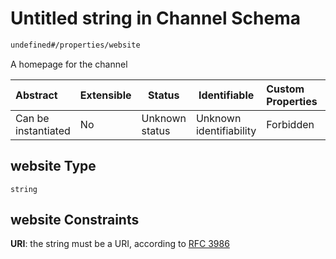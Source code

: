 # Untitled string in Channel Schema

```txt
undefined#/properties/website
```

A homepage for the channel


| Abstract            | Extensible | Status         | Identifiable            | Custom Properties | Additional Properties | Access Restrictions | Defined In                                                                 |
| :------------------ | ---------- | -------------- | ----------------------- | :---------------- | --------------------- | ------------------- | -------------------------------------------------------------------------- |
| Can be instantiated | No         | Unknown status | Unknown identifiability | Forbidden         | Allowed               | none                | [channel.schema.json\*](../out/channel.schema.json "open original schema") |

## website Type

`string`

## website Constraints

**URI**: the string must be a URI, according to [RFC 3986](https://tools.ietf.org/html/rfc3986 "check the specification")
